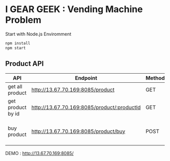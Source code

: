 I GEAR GEEK : Vending Machine Problem 
===

Start with Node.js Enviromment
```cmd
npm install
npm start
```

Product API 
---

| API | Endpoint | Method |  Body  |
|-----|----------|--------|--------|
|get all product|http://13.67.70.169:8085/product|GET| -
|get product by id |http://13.67.70.169:8085/product/:productId|GET| -
|buy product|http://13.67.70.169:8085/product/buy|POST| {coinList: [10,10,5], productId: 1}

DEMO : http://13.67.70.169:8085/
